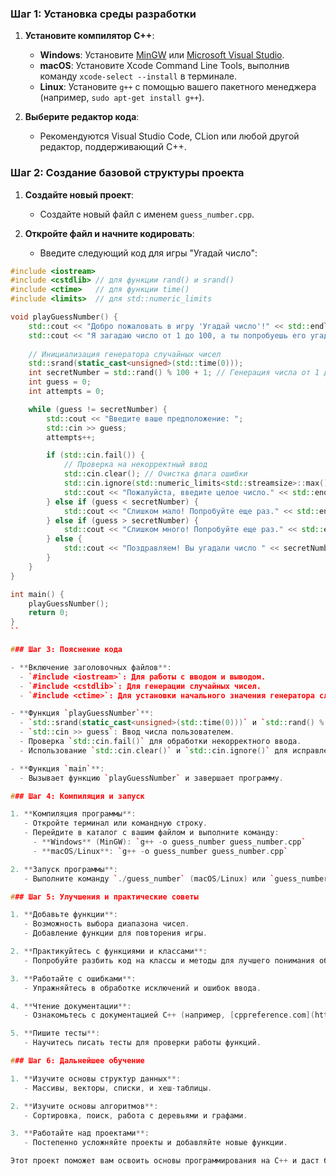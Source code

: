 ### Шаг 1: Установка среды разработки

1. **Установите компилятор C++**:
   - **Windows**: Установите [MinGW](http://www.mingw.org/) или [Microsoft Visual Studio](https://visualstudio.microsoft.com/).
   - **macOS**: Установите Xcode Command Line Tools, выполнив команду `xcode-select --install` в терминале.
   - **Linux**: Установите `g++` с помощью вашего пакетного менеджера (например, `sudo apt-get install g++`).

2. **Выберите редактор кода**:
   - Рекомендуются Visual Studio Code, CLion или любой другой редактор, поддерживающий C++.

### Шаг 2: Создание базовой структуры проекта

1. **Создайте новый проект**:
   - Создайте новый файл с именем `guess_number.cpp`.

2. **Откройте файл и начните кодировать**:
   - Введите следующий код для игры "Угадай число":

```cpp
#include <iostream>
#include <cstdlib> // для функции rand() и srand()
#include <ctime>   // для функции time()
#include <limits>  // для std::numeric_limits

void playGuessNumber() {
    std::cout << "Добро пожаловать в игру 'Угадай число'!" << std::endl;
    std::cout << "Я загадаю число от 1 до 100, а ты попробуешь его угадать." << std::endl;
    
    // Инициализация генератора случайных чисел
    std::srand(static_cast<unsigned>(std::time(0)));
    int secretNumber = std::rand() % 100 + 1; // Генерация числа от 1 до 100
    int guess = 0;
    int attempts = 0;

    while (guess != secretNumber) {
        std::cout << "Введите ваше предположение: ";
        std::cin >> guess;
        attempts++;

        if (std::cin.fail()) {
            // Проверка на некорректный ввод
            std::cin.clear(); // Очистка флага ошибки
            std::cin.ignore(std::numeric_limits<std::streamsize>::max(), '\n'); // Очистка остатка ввода
            std::cout << "Пожалуйста, введите целое число." << std::endl;
        } else if (guess < secretNumber) {
            std::cout << "Слишком мало! Попробуйте еще раз." << std::endl;
        } else if (guess > secretNumber) {
            std::cout << "Слишком много! Попробуйте еще раз." << std::endl;
        } else {
            std::cout << "Поздравляем! Вы угадали число " << secretNumber << " за " << attempts << " попыток." << std::endl;
        }
    }
}

int main() {
    playGuessNumber();
    return 0;
}
``

### Шаг 3: Пояснение кода

- **Включение заголовочных файлов**:
  - `#include <iostream>`: Для работы с вводом и выводом.
  - `#include <cstdlib>`: Для генерации случайных чисел.
  - `#include <ctime>`: Для установки начального значения генератора случайных чисел.

- **Функция `playGuessNumber`**:
  - `std::srand(static_cast<unsigned>(std::time(0)))` и `std::rand() % 100 + 1`: Инициализация генератора случайных чисел и генерация числа от 1 до 100.
  - `std::cin >> guess`: Ввод числа пользователем.
  - Проверка `std::cin.fail()` для обработки некорректного ввода.
  - Использование `std::cin.clear()` и `std::cin.ignore()` для исправления ошибок ввода.

- **Функция `main`**:
  - Вызывает функцию `playGuessNumber` и завершает программу.

### Шаг 4: Компиляция и запуск

1. **Компиляция программы**:
   - Откройте терминал или командную строку.
   - Перейдите в каталог с вашим файлом и выполните команду:
     - **Windows** (MinGW): `g++ -o guess_number guess_number.cpp`
     - **macOS/Linux**: `g++ -o guess_number guess_number.cpp`

2. **Запуск программы**:
   - Выполните команду `./guess_number` (macOS/Linux) или `guess_number.exe` (Windows) для запуска программы.

### Шаг 5: Улучшения и практические советы

1. **Добавьте функции**:
   - Возможность выбора диапазона чисел.
   - Добавление функции для повторения игры.

2. **Практикуйтесь с функциями и классами**:
   - Попробуйте разбить код на классы и методы для лучшего понимания объектно-ориентированного программирования.

3. **Работайте с ошибками**:
   - Упражняйтесь в обработке исключений и ошибок ввода.

4. **Чтение документации**:
   - Ознакомьтесь с документацией C++ (например, [cppreference.com](https://en.cppreference.com/w/)) для понимания стандартных библиотек.

5. **Пишите тесты**:
   - Научитесь писать тесты для проверки работы функций.

### Шаг 6: Дальнейшее обучение

1. **Изучите основы структур данных**:
   - Массивы, векторы, списки, и хеш-таблицы.

2. **Изучите основы алгоритмов**:
   - Сортировка, поиск, работа с деревьями и графами.

3. **Работайте над проектами**:
   - Постепенно усложняйте проекты и добавляйте новые функции.

Этот проект поможет вам освоить основы программирования на C++ и даст базу для перехода к более сложным проектам. Если у вас возникнут вопросы или потребуется дополнительная помощь, не стесняйтесь обращаться!